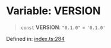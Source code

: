 # Variable: VERSION

> `const` **VERSION**: `"0.1.0"` = `'0.1.0'`

Defined in: [index.ts:284](https://github.com/caweinshenker/sxcml-js/blob/957847bdc6405b8502a575517be9bde5a1c195dc/src/index.ts#L284)
